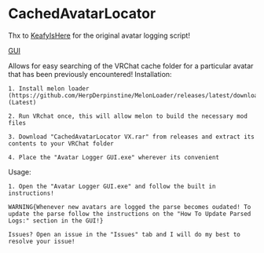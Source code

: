 # CachedAvatarLocator

Thx to [KeafyIsHere](https://github.com/KeafyIsHere) for the original avatar logging script!

[GUI](https://imgur.com/a/gRnKFMX)

Allows for easy searching of the VRChat cache folder for a particular avatar that has been previously encountered!
Installation:
	
	1. Install melon loader (https://github.com/HerpDerpinstine/MelonLoader/releases/latest/download/MelonLoader.Installer.exe) (Latest)
	
	2. Run VRchat once, this will allow melon to build the necessary mod files
	
	3. Download "CachedAvatarLocator VX.rar" from releases and extract its contents to your VRChat folder
	
	4. Place the "Avatar Logger GUI.exe" wherever its convenient
	
Usage:

	1. Open the "Avatar Logger GUI.exe" and follow the built in instructions!
	
	WARNING{Whenever new avatars are logged the parse becomes oudated! To update the parse follow the instructions on the "How To Update Parsed Logs:" section in the GUI!}
	 
	Issues? Open an issue in the "Issues" tab and I will do my best to resolve your issue!